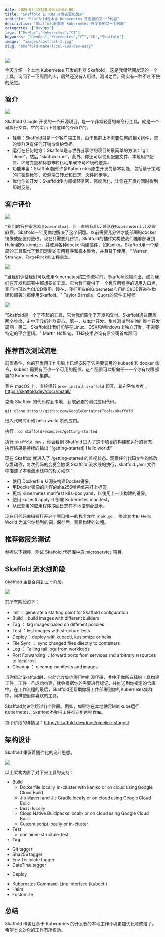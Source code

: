 ```yaml
---
date: 2020-07-15T00:09:53+08:00
title: "Skaffold 让 K8s 开发者更加酸爽"
subtitle: "Skaffold是本地 Kubernetes 开发者的又一个利器"
description: "Skaffold是本地 Kubernetes 开发者的又一个利器"
categories: ["DevOps"]
tags: ["DevOps","Kubernetes","CI"]
keywords: ["DevOps","Kubernetes","CI","CD","Skaffold"]
image:  "images/abstract-1.jpg"
slug: "skaffold-make-local-k8s-dev-easy"
---
```



![](/images/skaffold.png)

今天介绍一个本地 Kubernetes 开发的利器 Skaffold。
这是我偶然间发现的一个工具，询问了一下周围的人，居然还没有人用过。测试之后，确实有一种不吐不快的感觉。

## 简介

![](/images/intro.gif)


Skaffold Google 开发的一个开源项目。是一个非常轻量的命令行工具，就是一个可执行文件。它的主页上是这样的介绍它的。

* 轻量：Skaffold只是一个客户端工具。由于集群上不需要任何的相关组件，您的集群没有任何开销或维护负担。
* 运行在任何地方：Skaffold是与世界分享你的项目的最简单的方法："git clone"，然后 "skaffold run"。此外，你还可以使用配置文件、本地用户配置、环境变量和标志来轻松地集成不同环境的差异。
* 功能丰富：Skaffold拥有许多Kubernetes原生开发的基本功能，包括基于策略的打镜像标签、资源端口转发和日志、文件同步等。
* 优化你的开发：Skaffold使内部循环紧密，高度优化，让您在开发的同时得到即时反馈。

## 客户评价

![](/images/forgerock.png)

"我们的客户很喜欢[Kubernetes]，但一直给我们反馈说在Kubernetes上开发很麻烦。Skaffold一针见血地解决了这个问题。以前需要几分钟才能部署的docker镜像或配置的更改，现在只需要几秒钟。Skaffold的插件架构使我们能够部署到Helm或Kustomize，并使用各种docker构建插件，如Kaniko。Skaffold用一个精简的工具取代了我们定制的实用程序和脚本集合，并且易于使用。"
Warren Strange，ForgeRock的工程总监。

![](/images/quora.png)

"当我们评估我们可以使用Kubernetes的工作流程时，Skaffold脱颖而出，成为我们在开发和部署中都想要的工具。它为我们提供了一个跨应用程序的通用入口点，我们也可以为CI/CD重用。现在，我们所有的Kubernetes应用的CI/CD管道在构建和部署时都使用Skaffold。"
Taylor Barrella，Quora的软件工程师


![](/images/tng.png)

"Skaffold是一个了不起的工具，它为我们简化了开发和交付。Skaffold通过覆盖两个维度，击中了我们的甜蜜点。第一，从本地开发、集成测试到交付的整个开发周期。第二，Skaffold让我们能够在Linux、OSX和Windows上独立开发，不需要特定的平台逻辑。"
Martin Höfling，TNG技术咨询有限公司首席顾问

## 推荐首次测试流程

前置条件，你的开发用工作电脑上已经安装了它需要调用的 kubectl 和 docker 命令，kubectl 需要有至少一个可用的配置，这个配置可以指向任一一个你有权限部署的 Kubernetes 集群。

我在 macOS 上，直接运行 `‌brew install skaffold` 即可，其它系统参考：https://skaffold.dev/docs/install/

克隆 Skaffold 的代码库到本地，获取必要的测试应用代码。

`‌git clone https://github.com/GoogleContainerTools/skaffold`

进入代码库中的‘hello world’示例应用。

执行：`‌cd skaffold/examples/getting-started`

执行 `‌skaffold dev` ，你会看到 Skaffold 进入了这个项目的构建和运行的状态，执行结果是持续的输出 ”[getting-started] Hello world!“ 

现在 Skaffold 就进入了 /getting-started 的监视状态。观察任何代码文件的修改存盘动作，每次代码的变更会触发 Skaffold 流水线的执行，skaffold.yaml 文件中描述了本地流水线中的相关动作：

* 使用 Dockerfile 从源头构建Docker镜像。
* 用Docker镜像的内容的sha256哈希值来打上标签。
* 更新 Kubernetes manifest k8s-pod.yaml，以使用上一步构建的镜像。
* 使用 kubectl apply -f 部署 Kubernetes manifest。
* 从已部署的应用程序取回日志在本地控制台显示。

现在用代码编辑器打开这个项目唯一的程序文件 main.go ，修改其中的 Hello World 为其它你想到的词，保存后，观察构建的过程。

## 推荐微服务测试

参考以下视频，测试 Skaffold 代码库中的 microservice 项目。

## Skaffold 流水线阶段

Skaffold 主要会用到五个阶段。

![](/images/workflow.png)

其所有阶段如下：

* Init ：	generate a starting point for Skaffold configuration	
* Build ：build images with different builders	
* Tag ：	tag images based on different policies	
* Test	 ：test images with structure tests	
* Deploy	 ：deploy with kubectl, kustomize or helm	
* File Sync ：	sync changed files directly to containers	
* Log ： Tailing	tail logs from workloads	
* Port Forwarding	 ：forward ports from services and arbitrary resources to localhost	
* Cleanup ：	cleanup manifests and images

当你启动Skaffold时，它就会收集你项目中的源代码，并使用你所选择的工具构建工件；工件一旦成功构建，就会根据你的需要进行标记，并推送到你指定的仓库中。在工作流程的最后，Skaffold还帮助你将工件部署到你的Kubernetes集群中，同样使用你喜欢的工具。

Skaffold允许你跳过各个阶段。例如，如果你在本地使用Minikube运行Kubernetes，Skaffold不会将工件推送到远程仓库。

每个阶段的详情见：https://skaffold.dev/docs/pipeline-stages/


## 架构设计

Skaffold 秉承着插件化的设计思想。

![](/images/architecture.png)

以上架构内置了对下来工具的支持：

* Build
	- Dockerfile locally, in-cluster with kaniko or on cloud using Google Cloud Build
	- Jib Maven and Jib Gradle locally or on cloud using Google Cloud Build
	- Bazel locally
	- Cloud Native Buildpacks locally or on cloud using Google Cloud Build
	- Custom script locally or in-cluster
* Test
	- container-structure-test
* Tag
- 	Git tagger
- 	Sha256 tagger
- 	Env Template tagger
- 	DateTime tagger
* Deploy
- 	Kubernetes Command-Line Interface (kubectl)
- 	Helm
- 	kustomize


## 总结

Skaffold 确实让基于 Kubernetes 的开发者的本地工作环境更加优化和整洁了。希望本文对你的工作有所帮助。

